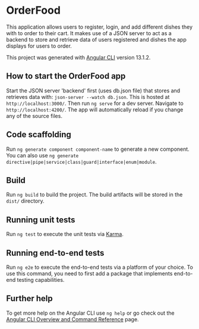 # OrderFood
This application allows users to register, login, and add different dishes they with to order to their cart. 
It makes use of a JSON server to act as a backend to store and retrieve data of users registered and dishes the app displays for users to order.

This project was generated with [Angular CLI](https://github.com/angular/angular-cli) version 13.1.2.

## How to start the OrderFood app

Start the JSON server 'backend' first (uses db.json file) that stores and retrieves data with: `json-server --watch db.json`. This is hosted at `http://localhost:3000/`.
Then run `ng serve` for a dev server. Navigate to `http://localhost:4200/`. The app will automatically reload if you change any of the source files.

## Code scaffolding

Run `ng generate component component-name` to generate a new component. You can also use `ng generate directive|pipe|service|class|guard|interface|enum|module`.

## Build

Run `ng build` to build the project. The build artifacts will be stored in the `dist/` directory.

## Running unit tests

Run `ng test` to execute the unit tests via [Karma](https://karma-runner.github.io).

## Running end-to-end tests

Run `ng e2e` to execute the end-to-end tests via a platform of your choice. To use this command, you need to first add a package that implements end-to-end testing capabilities.

## Further help

To get more help on the Angular CLI use `ng help` or go check out the [Angular CLI Overview and Command Reference](https://angular.io/cli) page.
